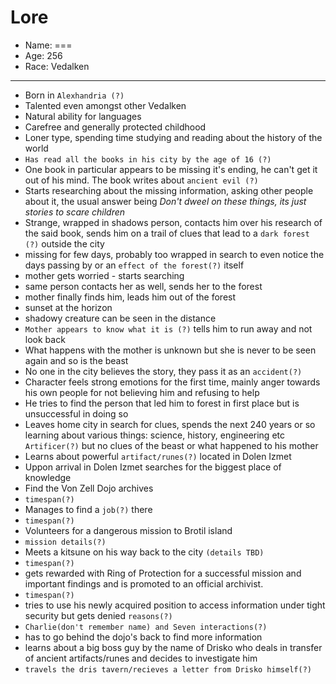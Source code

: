 # Lore

- Name: ===
- Age: 256
- Race: Vedalken

---

- Born in `Alexhandria (?)`
- Talented even amongst other Vedalken
- Natural ability for languages
- Carefree and generally protected childhood
- Loner type, spending time studying and reading about the history of the world
- `Has read all the books in his city by the age of 16 (?)`
- One book in particular appears to be missing it's ending, he can't get it out of his mind. The book writes about `ancient evil (?)`
- Starts researching about the missing information, asking other people about it, the usual answer being *Don't dweel on these things, its just stories to scare children*
- Strange, wrapped in shadows person, contacts him over his research of the said book, sends him on a trail of clues that lead to a `dark forest (?)` outside the city
- missing for few days, probably too wrapped in search to even notice the days passing by or an `effect of the forest(?)` itself
- mother gets worried - starts searching
- same person contacts her as well, sends her to the forest
- mother finally finds him, leads him out of the forest
- sunset at the horizon
- shadowy creature can be seen in the distance
- `Mother appears to know what it is (?)` tells him to run away and not look back
- What happens with the mother is unknown but she is never to be seen again and so is the beast
- No one in the city believes the story, they pass it as an `accident(?)`
- Character feels strong emotions for the first time, mainly anger towards his own people for not believing him and refusing to help
- He tries to find the person that led him to forest in first place but is unsuccessful in doing so
- Leaves home city in search for clues, spends the next 240 years or so learning about various things: science, history, engineering etc `Artificer(?)` but no clues of the beast or what happened to his mother
- Learns about powerful `artifact/runes(?)` located in Dolen Izmet
- Uppon arrival in Dolen Izmet searches for the biggest place of knowledge 
- Find the Von Zell Dojo archives
- `timespan(?)`
- Manages to find a `job(?)` there
- `timespan(?)`
- Volunteers for a dangerous mission to Brotil island
- `mission details(?)`
- Meets a kitsune on his way back to the city `(details TBD)`
- `timespan(?)`
- gets rewarded with Ring of Protection for a successful mission and important findings and is promoted to an official archivist.
- `timespan(?)`
- tries to use his newly acquired position to access information under tight security but gets denied `reasons(?)`
- `Charlie(don't remember name) and Seven interactions(?)`
- has to go behind the dojo's back to find more information
- learns about a big boss guy by the name of Drisko who deals in transfer of ancient artifacts/runes and decides to investigate him
- `travels the dris tavern/recieves a letter from Drisko himself(?)`

